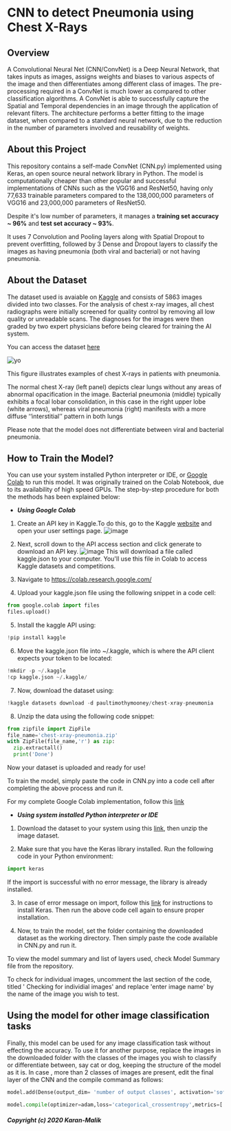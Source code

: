 # CNN to detect Pneumonia using Chest X-Rays

## Overview
A Convolutional Neural Net (CNN/ConvNet) is a Deep Neural Network, that takes inputs as images, assigns weights and biases to various aspects of the image and
then differentiates among different class of images. The pre-processing required in a ConvNet is much lower as compared to other classification algorithms.
A ConvNet is able to successfully capture the Spatial and Temporal dependencies in an image through the application of relevant filters. The architecture performs a better fitting to the image dataset,
when compared to a standard neural network, due to the reduction in the number of parameters involved and reusability of weights.

## About this Project
This repository contains a self-made ConvNet (CNN.py) implemented using Keras, an open source neural network library in Python. The model is
computationally cheaper than other popular and successful implementations of CNNs such as the VGG16 and ResNet50, having only
77,633 trainable parameters compared to the 138,000,000 parameters of VGG16 and 23,000,000 parameters of ResNet50.

Despite it's low number of parameters, it manages a **training set accuracy ~ 96%** and **test set accuracy ~ 93%**.

It uses 7 Convolution and Pooling layers along with Spatial Dropout to prevent overfitting, followed by 3 Dense and Dropout layers to classify the images
as having pneumonia (both viral and bacterial) or not having pneumonia.

## About the Dataset
The dataset used is avaiable on [Kaggle](www.kaggle.com) and consists of 5863 images divided into two classes. For the analysis of chest x-ray images, all chest radiographs were initially screened for quality control by removing all low quality or unreadable scans. The diagnoses for the images were then graded by two expert physicians before being cleared for training the AI system.

You can access the dataset [here](https://www.kaggle.com/paultimothymooney/chest-xray-pneumonia)

![yo](https://i.imgur.com/jZqpV51.png)

This figure illustrates examples of chest X-rays in patients with pneumonia.

The normal chest X-ray (left panel) depicts clear lungs without any areas of abnormal opacification in the image. Bacterial pneumonia (middle) typically exhibits a focal lobar consolidation, in this case in the right upper lobe (white arrows), whereas viral pneumonia (right) manifests with a more diffuse ‘‘interstitial’’ pattern in both lungs

Please note that the model does not differentiate between viral and bacterial pneumonia.

## How to Train the Model?
You can use your system installed Python interpreter or IDE, or [Google Colab](https://colab.research.google.com/notebooks/intro.ipynb) to run this model.
It was originally trained on the Colab Notebook, due to its availability of high speed GPUs. The step-by-step procedure for both the methods has been explained below:

* ***Using Google Colab***
1. Create an API key in Kaggle.To do this, go to the Kaggle [website](www.kaggle.com/) and open your user settings page.
![image](https://i.stack.imgur.com/jxGQv.png)

2. Next, scroll down to the API access section and click generate to download an API key.
![image](https://i.stack.imgur.com/Hzlhp.png)
This will download a file called kaggle.json to your computer. You'll use this file in Colab to access Kaggle datasets and competitions.

3. Navigate to https://colab.research.google.com/

4. Upload your kaggle.json file using the following snippet in a code cell:
```python
from google.colab import files
files.upload()
```

5. Install the kaggle API using:
```python
!pip install kaggle
```

6. Move the kaggle.json file into ~/.kaggle, which is where the API client expects your token to be located:
```python
!mkdir -p ~/.kaggle
!cp kaggle.json ~/.kaggle/
```

7. Now, download the dataset using:
```python
!kaggle datasets download -d paultimothymooney/chest-xray-pneumonia
```

8. Unzip the data using the following code snippet:
```python
from zipfile import ZipFile
file_name='chest-xray-pneumonia.zip'
with ZipFile(file_name,'r') as zip:
  zip.extractall()
  print('Done')
```

Now your dataset is uploaded and ready for use!

To train the model, simply paste the code in CNN.py into a code cell after completing the above process and run it.

For my complete Google Colab implementation, follow this [link](https://colab.research.google.com/drive/1YQ-QXX2xribxGC0C_a-EfTAu_7sfGQbK?usp=sharing)

* ***Using system installed Python interpreter or IDE***

1. Download the dataset to your system using this [link](https://www.kaggle.com/paultimothymooney/chest-xray-pneumonia), then unzip the image dataset.

2. Make sure that you have the Keras library installed. Run the following code in your Python environment:

```python
import keras
```
If the import is successful with no error message, the library is already installed.

3. In case of error message on import, follow this [link](https://www.tutorialspoint.com/keras/keras_installation.htm) for instructions to install Keras.
Then run the above code cell again to ensure proper installation.

4. Now, to train the model, set the folder containing the downloaded dataset as the working directory. Then simply paste the code available in CNN.py
and run it.

To view the model summary and list of layers used, check Model Summary file from the repository.

To check for individual images, uncomment the last section of the code, titled ' Checking for individial images' and replace 'enter image name' by the name of the image you wish to test.

## Using the model for other image classification tasks
Finally, this model can be used for any image classification task without effecting the accuracy. To use it for another purpose,
replace the images in the downloaded folder with the classes of the images you wish to classify or differentiate between, say cat or dog, keeping
the structure of the model as it is. In case , more than 2 classes of images are present, edit the final layer of the CNN and the compile command as follows:

```python
model.add(Dense(output_dim= 'number of output classes', activation='softmax')
```

```python
model.compile(optimizer=adam,loss='categorical_crossentropy',metrics=['accuracy'])
```



##### Copyright (c) 2020 Karan-Malik


